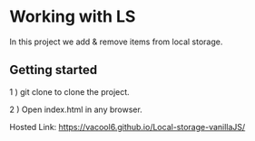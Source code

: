 
#  Working with LS

In this project we add & remove items from local storage.

## Getting started

1 ) git clone to clone the project.

2 ) Open index.html in any browser. 


Hosted Link: https://vacool6.github.io/Local-storage-vanillaJS/
